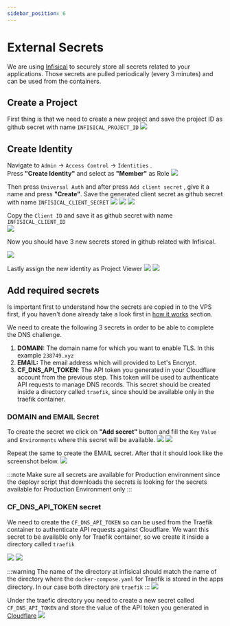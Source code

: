 ```yaml
---
sidebar_position: 6
---
```


# External Secrets

We are using [Infisical](https://infisical.com/) to securely store all secrets related to your applications. Those secrets are pulled periodically (every 3 minutes) and can be used from the containers.

## Create a Project
First thing is that we need to create a new project and save the project ID as github secret with name `INFISICAL_PROJECT_ID`
![](../../../static/img/infisical-project-id.png)

## Create Identity
Navigate to `Admin` -> `Access Control` -> `Identities` .  
Press **"Create Identity"** and select as **"Member"** as Role
![](../../../static/img/infisical-create-identity.png)

Then press `Universal Auth` and after press `Add client secret` , give it a name and press **"Create"**. Save the generated client secret as github secret with name `INFISICAL_CLIENT_SECRET`
![](../../../static/img/infisical-universal-auth.png)
![](../../../static/img/infisical-add-client-secret.png)
![](../../../static/img/infisical-create-client-secret.png)

Copy the `Client ID` and save it as github secret with name `INFISICAL_CLIENT_ID`  
![](../../../static/img/infisical-client-id.png)

Now you should have 3 new secrets stored in github related with Infisical.

![](../../../static/img/github-infisical-client-secret.png)


Lastly assign the new identity as Project Viewer
![](../../../static/img/infisical-project-1.png)
![](../../../static/img/infisical-project-2.png)


## Add required secrets

Is important first to understand how the secrets are copied in to the VPS first, if you haven't done already take a look first in [how it works](../../how_it_works.md) section.

We need to create the following 3 secrets in order to be able to complete the DNS challenge.
 1. **DOMAIN:** The domain name for which you want to enable TLS. In this example `238749.xyz`
 2. **EMAIL:** The email address which will provided to Let's Encrypt.
 3. **CF_DNS_API_TOKEN**: The API token you generated in your Cloudflare account from the previous step. This token will be used to authenticate API requests to manage DNS records. This secret should be created inside a directory called `traefik`, since should be available only in the traefik container.



### DOMAIN and EMAIL Secret

To create the secret we click on **"Add secret"** button and fill the `Key` `Value` and `Environments` where this secret will be available.
![](../../../static/img/infisical-add-secret-button.png)
![](../../../static/img/infisical-domain-secret-create.png)

Repeat the same to create the EMAIL secret. After that it should look like the screenshot below.
![](../../../static/img/infisical-domain-secret.png)

:::note
    Make sure all secrets are available for Production environment since the deployr script that downloads the secrets is looking for the secrets available for Production Environment only
:::

### CF_DNS_API_TOKEN secret

We need to create the `CF_DNS_API_TOKEN` so can be used from the Traefik container to authenticate API requests against Cloudflare. We want this secret to be available only for Traefik container, so we create it inside a directory called `traefik`

![](../../../static/img/infisical-create-directory.png)
![](../../../static/img/infisical-traefik-directory.png)

:::warning
    The name of the directory at infisical should match the name of the directory where the `docker-compose.yaml` for Traefik is stored in the apps directory. In our case both directory are `traefik` 
:::
![](../../../static/img/secrets-match.png)

Under the traefic directory you need to create a new secret called  `CF_DNS_API_TOKEN` and store the value of the API token you generated in [Cloudflare](../../Getting_Started/preparation/cloudflare#generate-api-key)
![](../../../static/img/infisical-traefik-secret.png)


